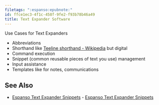 ```yaml
---
filetags: ":espanso:epubnote:"
id: ffce1ec3-4f1c-458f-9fe2-f93b78b46a49
title: Text Expander Software
---
```


Use Cases for Text Expanders

- Abbreviations
- Shorthand like [Teeline shorthand -
  Wikipedia](https://en.wikipedia.md/wiki/Teeline_Shorthand) but digital
- Command execution
- Snippet (common reusable pieces of text you use) management
- Input assistance
- Templates like for notes, communications

## See Also

- [Espanso Text Expander
  Snippets](../005-computer-snippets-espanso-text-expander) - [Espanso
  Text Expander Snippets](id:be176cf7-6494-42aa-9532-eb91cd3cc573)
